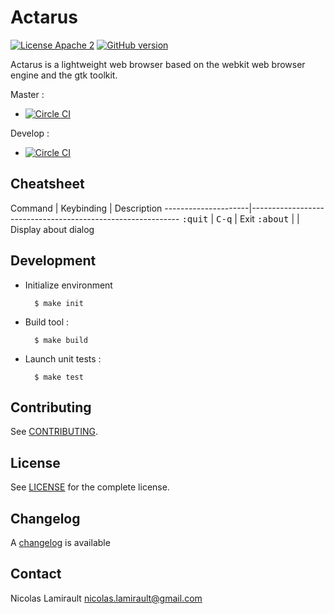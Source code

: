 # Actarus

[![License Apache 2][badge-license]](LICENSE)
[![GitHub version](https://badge.fury.io/gh/nlamirault%2Factarus.svg)](https://badge.fury.io/gh/nlamirault%2Factarus)

Actarus is a lightweight web browser based on the webkit web browser engine and the gtk toolkit.

Master :
* [![Circle CI](https://circleci.com/gh/nlamirault/actarus/tree/master.svg?style=svg)](https://circleci.com/gh/nlamirault/actarus/tree/master)

Develop :
* [![Circle CI](https://circleci.com/gh/nlamirault/actarus/tree/develop.svg?style=svg)](https://circleci.com/gh/nlamirault/actarus/tree/develop)



## Cheatsheet

Command              | Keybinding              | Description
---------------------|------------------------------------------------------------
<kbd>:quit</kbd>     | <kbd>C-q</kbd>          | Exit
<kbd>:about</kbd>    |                         | Display about dialog


## Development

* Initialize environment

        $ make init

* Build tool :

        $ make build

* Launch unit tests :

        $ make test


## Contributing

See [CONTRIBUTING](CONTRIBUTING.md).


## License

See [LICENSE](LICENSE) for the complete license.


## Changelog

A [changelog](ChangeLog.md) is available


## Contact

Nicolas Lamirault <nicolas.lamirault@gmail.com>


[badge-license]: https://img.shields.io/badge/license-Apache2-green.svg?style=flat
